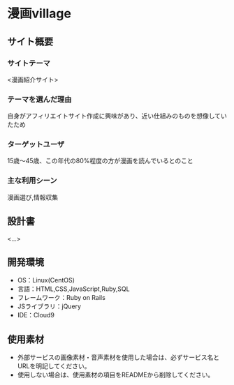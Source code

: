 # 漫画village

## サイト概要
### サイトテーマ
<漫画紹介サイト>

### テーマを選んだ理由
自身がアフィリエイトサイト作成に興味があり、近い仕組みのものを想像していたため

### ターゲットユーザ
15歳～45歳、この年代の80%程度の方が漫画を読んでいるとのこと

### 主な利用シーン
漫画選び,情報収集

## 設計書
<...>

## 開発環境
- OS：Linux(CentOS)
- 言語：HTML,CSS,JavaScript,Ruby,SQL
- フレームワーク：Ruby on Rails
- JSライブラリ：jQuery
- IDE：Cloud9

## 使用素材
- 外部サービスの画像素材・音声素材を使用した場合は、必ずサービス名とURLを明記してください。
- 使用しない場合は、使用素材の項目をREADMEから削除してください。